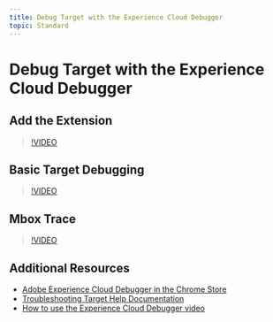 ```yaml
---
title: Debug Target with the Experience Cloud Debugger
topic: Standard
---
```


# Debug Target with the Experience Cloud Debugger

## Add the Extension

>[!VIDEO](https://video.tv.adobe.com/v/23114/?quality=12)

## Basic Target Debugging

>[!VIDEO](https://video.tv.adobe.com/v/23115/?quality=12)

## Mbox Trace

>[!VIDEO](https://video.tv.adobe.com/v/23113/?quality=12)

## Additional Resources

+ [Adobe Experience Cloud Debugger in the Chrome Store](https://chrome.google.com/webstore/detail/adobe-experience-cloud-de/ocdmogmohccmeicdhlhhgepeaijenapj?hl=en)
+ [Troubleshooting Target Help Documentation](/help/r-troubleshooting-target/troubleshooting-target.md)
+ [How to use the Experience Cloud Debugger video](https://helpx.adobe.com/marketing-cloud-core/kt/using/experience-cloud-debugger-feature-video-use.html)
